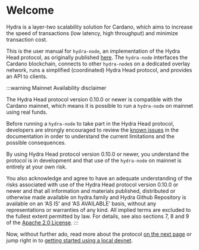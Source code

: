 # Welcome

Hydra is a layer-two scalability solution for Cardano, which aims to increase
the speed of transactions (low latency, high throughput) and minimize
transaction cost.

This is the user manual for `hydra-node`, an implementation of the Hydra Head protocol, as originally published [here](https://eprint.iacr.org/2020/299.pdf). The `hydra-node` interfaces the Cardano blockchain, connects to other `hydra-node`s on a dedicated overlay network, runs a simplified (coordinated) Hydra Head protocol, and provides an API to clients.

:::warning Mainnet Availability disclaimer

The Hydra Head protocol version 0.10.0 or newer is compatible with the Cardano
mainnet, which means it is possible to run a `hydra-node` on mainnet using real
funds.

Before running a `hydra-node` to take part in the Hydra Head protocol,
developers are strongly encouraged to review the [known issues][known-issues] in
the documentation in order to understand the current limitations and the
possible consequences.

By using Hydra Head protocol version 0.10.0 or newer, you understand the
protocol is in development and that use of the `hydra-node` on mainnet is
entirely at your own risk.

You also acknowledge and agree to have an adequate understanding of the risks
associated with use of the Hydra Head protocol version 0.10.0 or newer and that
all information and materials published, distributed or otherwise made available
on hydra.family and Hydra Github Repository is available on an ‘AS IS’ and ‘AS
AVAILABLE’ basis, without any representations or warranties of any kind. All
implied terms are excluded to the fullest extent permitted by law. For details,
see also sections 7, 8 and 9 of the [Apache 2.0 License][license].
:::

Now, without further ado, read more about the protocol [on the next page](./protocol-overview.md) or jump right in to [getting started using a local devnet](./tutorial-devnet.md).

[known-issues]: ./known-issues.md
[license]: https://github.com/input-output-hk/hydra/blob/master/LICENSE
